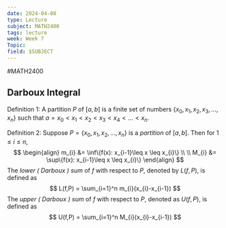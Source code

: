 ```yaml
---
date: 2024-04-08
type: Lecture
subject: MATH2400
tags: lecture
week: Week 7
Topic: 
field: $SUBJECT
---
```


#MATH2400

## Darboux Integral

Definition 1: A partition $P$ of $[a,b]$ is a finite set of numbers $\{x_{0},x_{1},x_{2},x_{3},\dots,x_{n}\}$ such that $a = x_{0}<x_{1}<x_{2}<x_{3}<x_{4}<\dots<x_{n}$.

Definition 2: Suppose $P = \{x_{0},x_{1},x_{2},\dots,x_{n}\}$ is a *partition* of $[a,b]$. Then for $1\leq i \leq n$,
$$
\begin{align}
m_{i} &= \inf\{f(x): x_{i-1}\leq x \leq x_{i}\} \\ \\
M_{i} &= \sup\{f(x): x_{i-1}\leq x \leq x_{i}\}
\end{align}
$$
The *lower ( Darboux ) sum* of $f$ with respect to $P$, denoted by $L(f,P)$, is defined as
$$
L(f,P) = \sum_{i=1}^n m_{i}(x_{i}-x_{i-1})
$$
The *upper ( Darboux ) sum* of $f$ with respect to $P$, denoted as $U(f,P)$, is defined as
$$
U(f,P) = \sum_{i=1}^n M_{i}(x_{i}-x_{i-1})
$$

